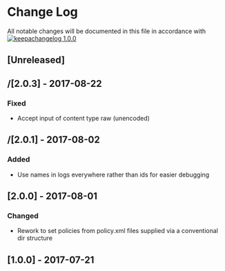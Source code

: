 # Change Log

All notable changes will be documented in this file in accordance with
[![keepachangelog 1.0.0](https://img.shields.io/badge/keepachangelog-1.0.0-brightgreen.svg)](http://keepachangelog.com/en/1.0.0/)

## \[Unreleased]

## /[2.0.3] - 2017-08-22

### Fixed
- Accept input of content type raw (unencoded)

## /[2.0.1] - 2017-08-02

### Added
- Use names in logs everywhere rather than ids for easier debugging

## \[2.0.0] - 2017-08-01

### Changed
- Rework to set policies from policy.xml files supplied via a conventional dir structure

## \[1.0.0] - 2017-07-21

